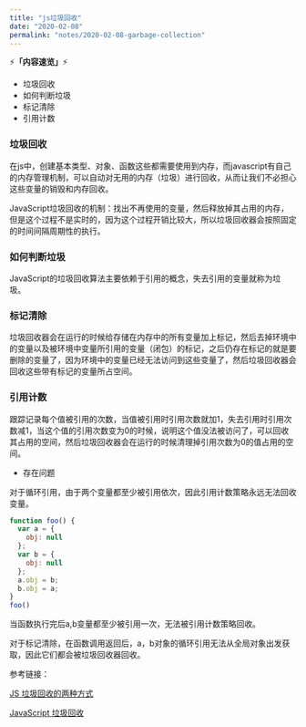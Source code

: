 ```yaml
---
title: "js垃圾回收"
date: "2020-02-08"
permalink: "notes/2020-02-08-garbage-collection"
---
```


⚡<strong>「内容速览」</strong>⚡

- 垃圾回收
- 如何判断垃圾
- 标记清除
- 引用计数


### 垃圾回收
在js中，创建基本类型、对象、函数这些都需要使用到内存，而javascript有自己的内存管理机制，可以自动对无用的内存（垃圾）进行回收，从而让我们不必担心这些变量的销毁和内存回收。

JavaScript垃圾回收的机制：找出不再使用的变量，然后释放掉其占用的内存，但是这个过程不是实时的，因为这个过程开销比较大，所以垃圾回收器会按照固定的时间间隔周期性的执行。

### 如何判断垃圾
JavaScript的垃圾回收算法主要依赖于引用的概念，失去引用的变量就称为垃圾。

### 标记清除
垃圾回收器会在运行的时候给存储在内存中的所有变量加上标记，然后去掉环境中的变量以及被环境中变量所引用的变量（闭包）的标记，之后仍存在标记的就是要删除的变量了，因为环境中的变量已经无法访问到这些变量了，然后垃圾回收器会回收这些带有标记的变量所占空间。

### 引用计数
跟踪记录每个值被引用的次数，当值被引用时引用次数就加1，失去引用时引用次数减1，当这个值的引用次数变为0的时候，说明这个值没法被访问了，可以回收其占用的空间，然后垃圾回收器会在运行的时候清理掉引用次数为0的值占用的空间。

- 存在问题

对于循环引用，由于两个变量都至少被引用依次，因此引用计数策略永远无法回收变量。

```js
function foo() {
  var a = {
    obj: null
  };
  var b = {
    obj: null
  };
  a.obj = b;
  b.obj = a;
}
foo()
```
当函数执行完后a,b变量都至少被引用一次，无法被引用计数策略回收。

对于标记清除，在函数调用返回后，a，b对象的循环引用无法从全局对象出发获取，因此它们都会被垃圾回收器回收。

参考链接：

[JS 垃圾回收的两种方式](https://blog.csdn.net/weixin_33862514/article/details/91424184)

[JavaScript 垃圾回收](https://www.cnblogs.com/dolphinX/p/3348468.html)



